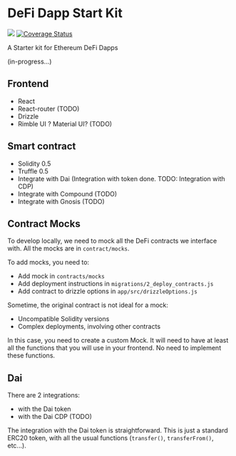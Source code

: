 # DeFi Dapp Start Kit

![](https://github.com/jklepatch/defi-dapp-starter-kit/workflows/ci/badge.svg)
[![Coverage Status](https://coveralls.io/repos/github/jklepatch/defi-dapp-starter-kit/badge.svg?branch=master)](https://coveralls.io/github/jklepatch/defi-dapp-starter-kit?branch=master)

A Starter kit for Ethereum DeFi Dapps

(in-progress...)

## Frontend

* React
* React-router (TODO)
* Drizzle
* Rimble UI ? Material UI? (TODO)

## Smart contract

* Solidity 0.5
* Truffle 0.5
* Integrate with Dai (Integration with token done. TODO: Integration with CDP)
* Integrate with Compound (TODO)
* Integrate with Gnosis (TODO) 

## Contract Mocks

To develop locally, we need to mock all the DeFi contracts we interface
with. All the mocks are in `contract/mocks`.

To add mocks, you need to:

* Add mock in `contracts/mocks`
* Add deployment instructions in `migrations/2_deploy_contracts.js`
* Add contract to drizzle options in `app/src/drizzleOptions.js`

Sometime, the original contract is not ideal for a mock:

* Uncompatible Solidity versions
* Complex deployments, involving other contracts

In this case, you need to create a custom Mock. It will  need to have 
at least all the functions that you will use in your frontend. No
need to implement these functions.

## Dai

There are 2 integrations:

* with the Dai token
* with the Dai CDP (TODO)

The integration with the Dai token is straightforward. This is just a
standard ERC20 token, with all the usual functions (`transfer()`, `transferFrom()`, etc...).
